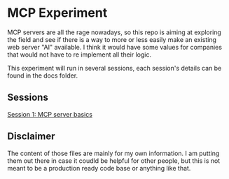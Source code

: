 # MCP Experiment

MCP servers are all the rage nowadays, so this repo is aiming at exploring the field and see if there is a way to more or less easily make an existing web server "AI" available. I think it would have some values for companies that would not have to re implement all their logic.

This experiment will run in several sessions, each session's details can be found in the docs folder.

## Sessions

[Session 1: MCP server basics](/docs/sessions/session1.md)

## Disclaimer
The content of those files are mainly for my own information. I am putting them out there in case it coudld be helpful for other people, but this is not meant to be a production ready code base or anything like that.